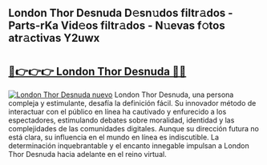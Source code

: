 ## London Thor Desnuda D𝚎sn𝚞dos filtr𝚊dos - Parts-rKa Vid𝚎os filtr𝚊dos - N𝚞evas f𝚘tos atr𝚊ctivas Y2uwx

# <h2><a href="http://mb3ymh.tromn.icu/?c=London+Thor+Desnuda">🔗👉👉👉 London Thor Desnuda 🔗🔗</a></h2>

[![London Thor Desnuda nuevo](https://i.imgur.com/pEAQMta.gif)](http://mb3ymh.tromn.icu/?c=London+Thor+Desnuda)
London Thor Desnuda, una persona compleja y estimulante, desafía la definición fácil. Su innovador método de interactuar con el público en línea ha cautivado y enfurecido a los espectadores, estimulando debates sobre moralidad, identidad y las complejidades de las comunidades digitales. Aunque su dirección futura no está clara, su influencia en el mundo en línea es indiscutible. La determinación inquebrantable y el encanto innegable impulsan a London Thor Desnuda hacia adelante en el reino virtual.
